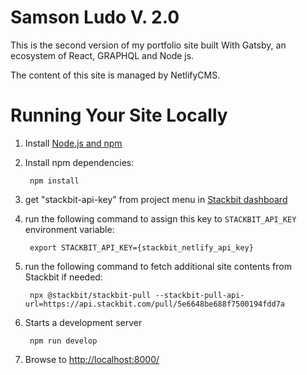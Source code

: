 # Samson Ludo V. 2.0
This is the second version of my portfolio site built 
With Gatsby, an ecosystem of React, GRAPHQL and Node js. 

The content of this site is managed by NetlifyCMS.

# Running Your Site Locally

1. Install [Node.js and npm](https://nodejs.org/en/)

1. Install npm dependencies:

        npm install

1. get "stackbit-api-key" from project menu in [Stackbit dashboard](https://app.stackbit.com/dashboard)

1. run the following command to assign this key to `STACKBIT_API_KEY` environment variable:

        export STACKBIT_API_KEY={stackbit_netlify_api_key}

1. run the following command to fetch additional site contents from Stackbit if needed:

        npx @stackbit/stackbit-pull --stackbit-pull-api-url=https://api.stackbit.com/pull/5e6648be688f7500194fdd7a

1. Starts a development server

        npm run develop

1. Browse to [http://localhost:8000/](http://localhost:8000/)
